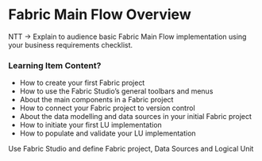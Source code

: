 # Fabric Main Flow Overview

NTT -> Explain to audience basic Fabric Main Flow implementation using your business requirements checklist.

 

### Learning Item Content?

- How to create your first Fabric project
- How to use the Fabric Studio’s general toolbars and menus
- About the main components in a Fabric project 
- How to connect your Fabric project to version control
- About the data modelling and data sources in your initial Fabric project 
- How to initiate your first LU implementation 
- How to populate and validate your LU implementation


Use Fabric Studio and define Fabric project, Data Sources and Logical Unit
